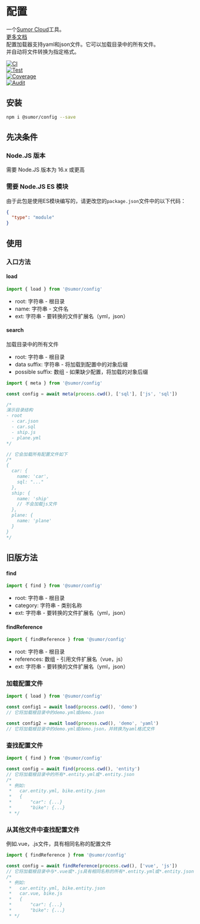 # 配置

一个[Sumor Cloud](https://sumor.cloud)工具。  
[更多文档](https://sumor.cloud/config)  
配置加载器支持yaml和json文件。它可以加载目录中的所有文件。  
并自动将文件转换为指定格式。

[![CI](https://github.com/sumor-cloud/config/actions/workflows/ci.yml/badge.svg)](https://github.com/sumor-cloud/config/actions/workflows/ci.yml)  
[![Test](https://github.com/sumor-cloud/config/actions/workflows/ut.yml/badge.svg)](https://github.com/sumor-cloud/config/actions/workflows/ut.yml)  
[![Coverage](https://github.com/sumor-cloud/config/actions/workflows/coverage.yml/badge.svg)](https://github.com/sumor-cloud/config/actions/workflows/coverage.yml)  
[![Audit](https://github.com/sumor-cloud/config/actions/workflows/audit.yml/badge.svg)](https://github.com/sumor-cloud/config/actions/workflows/audit.yml)

## 安装

```bash
npm i @sumor/config --save
```

## 先决条件

### Node.JS 版本

需要 Node.JS 版本为 16.x 或更高

### 需要 Node.JS ES 模块

由于此包是使用ES模块编写的，请更改您的`package.json`文件中的以下代码：

```json
{
  "type": "module"
}
```

## 使用

### 入口方法

#### load

```js
import { load } from '@sumor/config'
```

- root: 字符串 - 根目录
- name: 字符串 - 文件名
- ext: 字符串 - 要转换的文件扩展名（yml，json）

#### search

加载目录中的所有文件

- root: 字符串 - 根目录
- data suffix: 字符串 - 将加载到配置中的对象后缀
- possible suffix: 数组 - 如果缺少配置，将加载的对象后缀

```js
import { meta } from '@sumor/config'

const config = await meta(process.cwd(), ['sql'], ['js', 'sql'])

/*
演示目录结构
- root
  - car.json
  - car.sql
  - ship.js
  - plane.yml
*/

// 它会加载所有配置文件如下
/*
{
  car: {
    name: 'car',
    sql: "..."
  },
  ship: {
    name: 'ship'
    // 不会加载js文件
  },
  plane: {
    name: 'plane'
  }
}
*/
```

## 旧版方法

#### find

```js
import { find } from '@sumor/config'
```

- root: 字符串 - 根目录
- category: 字符串 - 类别名称
- ext: 字符串 - 要转换的文件扩展名（yml，json）

#### findReference

```js
import { findReference } from '@sumor/config'
```

- root: 字符串 - 根目录
- references: 数组 - 引用文件扩展名（vue，js）
- ext: 字符串 - 要转换的文件扩展名（yml，json）

### 加载配置文件

```javascript
import { load } from '@sumor/config'

const config1 = await load(process.cwd(), 'demo')
// 它将加载根目录中的demo.yml或demo.json

const config2 = await load(process.cwd(), 'demo', 'yaml')
// 它将加载根目录中的demo.yml或demo.json，并转换为yaml格式文件
```

### 查找配置文件

```javascript
import { find } from '@sumor/config'

const config = await find(process.cwd(), 'entity')
// 它将加载根目录中的所有*.entity.yml或*.entity.json
/*
 * 例如:
 *   car.entity.yml, bike.entity.json
 *   {
 *       "car": {...}
 *       "bike": {...}
 * */
```

### 从其他文件中查找配置文件

例如.vue，.js文件，具有相同名称的配置文件

```javascript
import { findReference } from '@sumor/config'

const config = await findReference(process.cwd(), ['vue', 'js'])
// 它将加载根目录中与*.vue或*.js具有相同名称的所有*.entity.yml或*.entity.json
/*
 * 例如:
 *   car.entity.yml, bike.entity.json
 *   car.vue, bike.js
 *   {
 *       "car": {...}
 *       "bike": {...}
 * */
```
